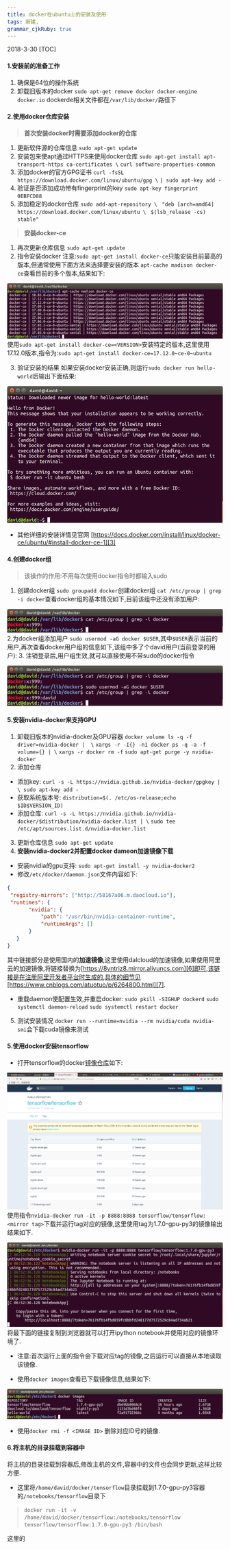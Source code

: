 ```yaml
---
title: docker在ubuntu上的安装及使用 
tags: 新建,
grammar_cjkRuby: true
---
```

2018-3-30
[TOC]
#### **1.安装前的准备工作**
 1. 确保是64位的操作系统
 2. 卸载旧版本的docker
`sudo apt-get remove docker docker-engine docker.io`
dockerde相关文件都在`/var/lib/docker/`路径下

#### **2.使用docker仓库安装**
> **首次安装docker时需要添加docker的仓库**

 1. 更新软件源的仓库信息
 `sudo apt-get update`
 2. 安装包来使apt通过HTTPS来使用docker仓库
  `sudo apt-get install apt-transport-https ca-certificates \`
  `curl software-properties-common`	
 3. 添加docker的官方GPG证书
`curl -fsSL https://download.docker.com/linux/ubuntu/gpg \`
`| sudo apt-key add -`
4. 验证是否添加成功带有fingerprint的key
`sudo apt-key fingerprint 0EBFCD88`
5. 添加稳定的docker仓库
`sudo add-apt-repository \`
  ` "deb [arch=amd64] https://download.docker.com/linux/ubuntu \`
  ` $(lsb_release -cs) stable"`
> **安装docker-ce**

1. 再次更新仓库信息
`sudo apt-get update`
2. 指令安装docker
注意:`sudo apt-get install docker-ce`只能安装目前最高的版本,但通常使用下面方法来选择要安装的版本
`apt-cache madison docker-ce`查看目前的多个版本,结果如下:

![目前docker-ce的版本][1]
 使用`sudo apt-get install docker-ce=<VERSION>`安装特定的版本,这里使用17.12.0版本,指令为:`sudo apt-get install docker-ce=17.12.0~ce-0~ubuntu`

3. 验证安装的结果
如果安装docker安装正确,则运行`sudo docker run hello-world`后输出下面结果:

![docker安装成功][2]

- 其他详细的安装详情见官网 [https://docs.docker.com/install/linux/docker-ce/ubuntu/#install-docker-ce-1][3]


#### **4.创建docker组**
> 该操作的作用:不用每次使用docker指令时都输入sudo
1. 创建docker组
`sudo groupadd docker`创建docker组
`cat /etc/group | grep -i docker`查看docker组的基本情况如下,目前该组中还没有添加用户:

![enter description here][4]
2.为docker组添加用户
`sudo usermod -aG docker $USER`,其中`$USER`表示当前的用户,再次查看docker用户组的信息如下,该组中多了个david用户(当前登录的用户):
3. 注销登录后,用户组生效,就可以直接使用不带sudo的docker指令

![enter description here][5]

#### **5.安装nvidia-docker来支持GPU**
1. 卸载旧版本的nvidia-docker及GPU容器
`docker volume ls -q -f driver=nvidia-docker |  \`
`xargs -r -I{} -n1 docker ps -q -a -f volume={} | \` 
`xargs -r docker rm -f`
`sudo apt-get purge -y nvidia-docker`
2. 添加仓库
  - 添加key:
`curl -s -L https://nvidia.github.io/nvidia-docker/gpgkey | \
  sudo apt-key add -`
  -  获取系统版本号:
 `distribution=$(. /etc/os-release;echo $ID$VERSION_ID)` 
  - 添加仓库:
 `curl -s -L https://nvidia.github.io/nvidia-docker/$distribution/nvidia-docker.list | \`
  `sudo tee /etc/apt/sources.list.d/nvidia-docker.list` 
 3. 更新仓库信息
 `sudo apt-get update`
4. **安装nvidia-docker2并配置docker dameon加速镜像下载**
 - 安装nvidia的gpu支持:
 `sudo apt-get install -y nvidia-docker2`
 - 修改`/etc/docker/daemon.json`文件内容如下:
 ```json
 {
  "registry-mirrors": ["http://58167a06.m.daocloud.io"],
  "runtimes": {
        "nvidia": {
            "path": "/usr/bin/nvidia-container-runtime",
            "runtimeArgs": []
        }
    }
}
 ```
 其中链接部分是使用国内的**加速镜像**,这里使用dalcloud的加速镜像,如果使用阿里云的加速镜像,将链接替换为[https://8vntriz8.mirror.aliyuncs.com][6]即可,该链接是在注册阿里开发者平台时生成的,具体的细节见[https://www.cnblogs.com/atuotuo/p/6264800.html][7].
 
 - 重载daemon使配置生效,并重启docker:
`sudo pkill -SIGHUP dockerd`
`sudo systemctl daemon-reload`
`sudo systemctl restart docker`

5. 测试安装情况
`docker run --runtime=nvidia --rm nvidia/cuda nvidia-smi`会下载cuda镜像来测试

#### **5.使用docker安装tensorflow**
- 打开tensorflow的docker[镜像仓库][8]如下:

![tensorflow镜像][9]
使用指令`nvidia-docker run -it -p 8888:8888 tensorflow/tensorflow:<mirror tag>`下载并运行tag对应的镜像,这里使用tag为1.7.0-gpu-py3的镜像输出结果如下.

![运行tensorflow的镜像][10]
将最下面的链接复制到浏览器就可以打开ipython notebook并使用对应的镜像环境了.

- 注意:首次运行上面的指令会下载对应tag的镜像,之后运行可以直接从本地读取该镜像.

- 使用`docker images`查看已下载镜像信息,结果如下:


![enter description here][11]
- 使用`docker rmi -f <IMAGE ID>` 删除对应ID号的镜像.

#### **6.将主机的目录挂载到容器中**

将主机的目录挂载到容器后,修改主机的文件,容器中的文件也会同步更新,这样比较方便.
- 这里将`/home/david/docker/tensorflow`目录挂载到1.7.0-gpu-py3容器的`/notebooks/tensorflow`目录下

> `docker run -it -v /home/david/docker/tensorflow:/notebooks/tensorflow tensorflow/tensorflow:1.7.0-gpu-py3 /bin/bash`
 
 这里的 


  [1]: ./images/Screenshot%20from%202018-03-30%2020-41-23.png "目前docker-ce的版本"
  [2]: ./images/Screenshot%20from%202018-03-30%2020-57-04.png "docker安装成功"
  [3]: https://docs.docker.com/install/linux/docker-ce/ubuntu/#install-docker-ce-1
  [4]: ./images/Screenshot%20from%202018-03-30%2021-31-44.png "docker组的信息"
  [5]: ./images/Screenshot%20from%202018-03-30%2021-34-55.png "david用户加入docker用户组"
  [6]: https://8vntriz8.mirror.aliyuncs.com
  [7]: https://www.cnblogs.com/atuotuo/p/6264800.html
  [8]: https://hub.docker.com/r/tensorflow/tensorflow/tags/
  [9]: ./images/Screenshot%20from%202018-03-31%2014-44-02.png "tensorflow的镜像"
  [10]: ./images/Screenshot%20from%202018-03-31%2014-53-50.png "运行tensorflow的镜像"
  [11]: ./images/Screenshot%20from%202018-03-31%2015-02-54.png "已下载的镜像信息"